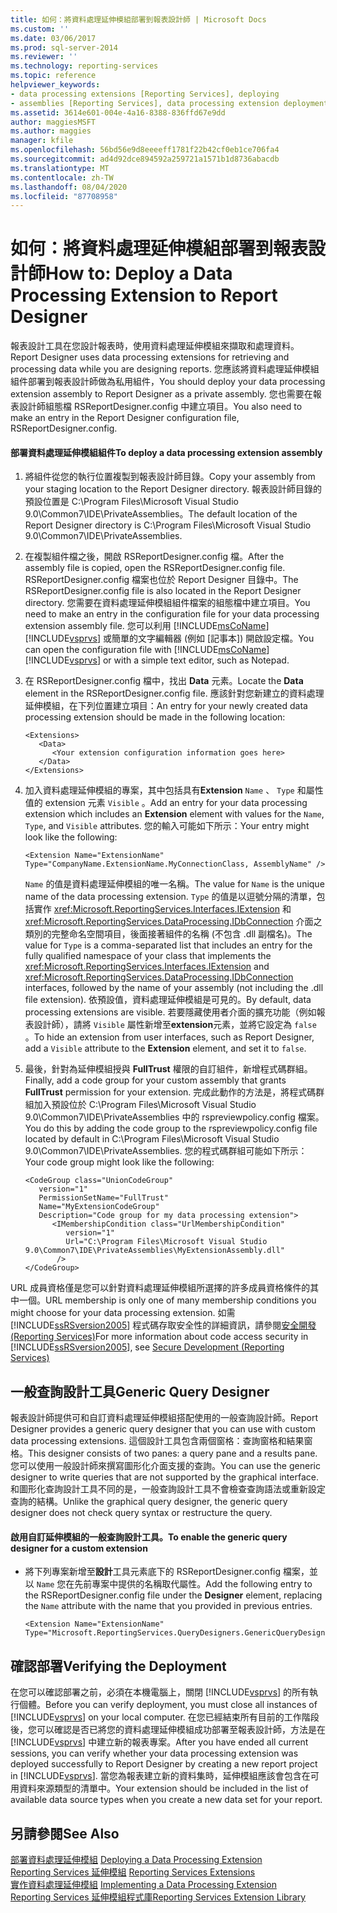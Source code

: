 ```yaml
---
title: 如何：將資料處理延伸模組部署到報表設計師 | Microsoft Docs
ms.custom: ''
ms.date: 03/06/2017
ms.prod: sql-server-2014
ms.reviewer: ''
ms.technology: reporting-services
ms.topic: reference
helpviewer_keywords:
- data processing extensions [Reporting Services], deploying
- assemblies [Reporting Services], data processing extension deployments
ms.assetid: 3614e601-004e-4a16-8388-836ffd67e9dd
author: maggiesMSFT
ms.author: maggies
manager: kfile
ms.openlocfilehash: 56bd56e9d8eeeeff1781f22b42cf0eb1ce706fa4
ms.sourcegitcommit: ad4d92dce894592a259721a1571b1d8736abacdb
ms.translationtype: MT
ms.contentlocale: zh-TW
ms.lasthandoff: 08/04/2020
ms.locfileid: "87708958"
---
```

# <a name="how-to-deploy-a-data-processing-extension-to-report-designer"></a><span data-ttu-id="7ed98-102">如何：將資料處理延伸模組部署到報表設計師</span><span class="sxs-lookup"><span data-stu-id="7ed98-102">How to: Deploy a Data Processing Extension to Report Designer</span></span>
  <span data-ttu-id="7ed98-103">報表設計工具在您設計報表時，使用資料處理延伸模組來擷取和處理資料。</span><span class="sxs-lookup"><span data-stu-id="7ed98-103">Report Designer uses data processing extensions for retrieving and processing data while you are designing reports.</span></span> <span data-ttu-id="7ed98-104">您應該將資料處理延伸模組組件部署到報表設計師做為私用組件，</span><span class="sxs-lookup"><span data-stu-id="7ed98-104">You should deploy your data processing extension assembly to Report Designer as a private assembly.</span></span> <span data-ttu-id="7ed98-105">您也需要在報表設計師組態檔 RSReportDesigner.config 中建立項目。</span><span class="sxs-lookup"><span data-stu-id="7ed98-105">You also need to make an entry in the Report Designer configuration file, RSReportDesigner.config.</span></span>  
  
#### <a name="to-deploy-a-data-processing-extension-assembly"></a><span data-ttu-id="7ed98-106">部署資料處理延伸模組組件</span><span class="sxs-lookup"><span data-stu-id="7ed98-106">To deploy a data processing extension assembly</span></span>  
  
1.  <span data-ttu-id="7ed98-107">將組件從您的執行位置複製到報表設計師目錄。</span><span class="sxs-lookup"><span data-stu-id="7ed98-107">Copy your assembly from your staging location to the Report Designer directory.</span></span> <span data-ttu-id="7ed98-108">報表設計師目錄的預設位置是 C:\Program Files\Microsoft Visual Studio 9.0\Common7\IDE\PrivateAssemblies。</span><span class="sxs-lookup"><span data-stu-id="7ed98-108">The default location of the Report Designer directory is C:\Program Files\Microsoft Visual Studio 9.0\Common7\IDE\PrivateAssemblies.</span></span>  
  
2.  <span data-ttu-id="7ed98-109">在複製組件檔之後，開啟 RSReportDesigner.config 檔。</span><span class="sxs-lookup"><span data-stu-id="7ed98-109">After the assembly file is copied, open the RSReportDesigner.config file.</span></span> <span data-ttu-id="7ed98-110">RSReportDesigner.config 檔案也位於 Report Designer 目錄中。</span><span class="sxs-lookup"><span data-stu-id="7ed98-110">The RSReportDesigner.config file is also located in the Report Designer directory.</span></span> <span data-ttu-id="7ed98-111">您需要在資料處理延伸模組組件檔案的組態檔中建立項目。</span><span class="sxs-lookup"><span data-stu-id="7ed98-111">You need to make an entry in the configuration file for your data processing extension assembly file.</span></span> <span data-ttu-id="7ed98-112">您可以利用 [!INCLUDE[msCoName](../../../includes/msconame-md.md)] [!INCLUDE[vsprvs](../../../includes/vsprvs-md.md)] 或簡單的文字編輯器 (例如 [記事本]) 開啟設定檔。</span><span class="sxs-lookup"><span data-stu-id="7ed98-112">You can open the configuration file with [!INCLUDE[msCoName](../../../includes/msconame-md.md)] [!INCLUDE[vsprvs](../../../includes/vsprvs-md.md)] or with a simple text editor, such as Notepad.</span></span>  
  
3.  <span data-ttu-id="7ed98-113">在 RSReportDesigner.config 檔中，找出 **Data** 元素。</span><span class="sxs-lookup"><span data-stu-id="7ed98-113">Locate the **Data** element in the RSReportDesigner.config file.</span></span> <span data-ttu-id="7ed98-114">應該針對您新建立的資料處理延伸模組，在下列位置建立項目：</span><span class="sxs-lookup"><span data-stu-id="7ed98-114">An entry for your newly created data processing extension should be made in the following location:</span></span>  
  
    ```  
    <Extensions>  
       <Data>  
          <Your extension configuration information goes here>  
       </Data>  
    </Extensions>  
    ```  
  
4.  <span data-ttu-id="7ed98-115">加入資料處理延伸模組的專案，其中包括具有**Extension** `Name` 、 `Type` 和屬性值的 extension 元素 `Visible` 。</span><span class="sxs-lookup"><span data-stu-id="7ed98-115">Add an entry for your data processing extension which includes an **Extension** element with values for the `Name`, `Type`, and `Visible` attributes.</span></span> <span data-ttu-id="7ed98-116">您的輸入可能如下所示：</span><span class="sxs-lookup"><span data-stu-id="7ed98-116">Your entry might look like the following:</span></span>  
  
    ```  
    <Extension Name="ExtensionName" Type="CompanyName.ExtensionName.MyConnectionClass, AssemblyName" />  
    ```  
  
     <span data-ttu-id="7ed98-117">`Name` 的值是資料處理延伸模組的唯一名稱。</span><span class="sxs-lookup"><span data-stu-id="7ed98-117">The value for `Name` is the unique name of the data processing extension.</span></span> <span data-ttu-id="7ed98-118">`Type` 的值是以逗號分隔的清單，包括實作 <xref:Microsoft.ReportingServices.Interfaces.IExtension> 和 <xref:Microsoft.ReportingServices.DataProcessing.IDbConnection> 介面之類別的完整命名空間項目，後面接著組件的名稱 (不包含 .dll 副檔名)。</span><span class="sxs-lookup"><span data-stu-id="7ed98-118">The value for `Type` is a comma-separated list that includes an entry for the fully qualified namespace of your class that implements the <xref:Microsoft.ReportingServices.Interfaces.IExtension> and <xref:Microsoft.ReportingServices.DataProcessing.IDbConnection> interfaces, followed by the name of your assembly (not including the .dll file extension).</span></span> <span data-ttu-id="7ed98-119">依預設值，資料處理延伸模組是可見的。</span><span class="sxs-lookup"><span data-stu-id="7ed98-119">By default, data processing extensions are visible.</span></span> <span data-ttu-id="7ed98-120">若要隱藏使用者介面的擴充功能（例如報表設計師），請將 `Visible` 屬性新增至**extension**元素，並將它設定為 `false` 。</span><span class="sxs-lookup"><span data-stu-id="7ed98-120">To hide an extension from user interfaces, such as Report Designer, add a `Visible` attribute to the **Extension** element, and set it to `false`.</span></span>  
  
5.  <span data-ttu-id="7ed98-121">最後，針對為延伸模組授與 **FullTrust** 權限的自訂組件，新增程式碼群組。</span><span class="sxs-lookup"><span data-stu-id="7ed98-121">Finally, add a code group for your custom assembly that grants **FullTrust** permission for your extension.</span></span> <span data-ttu-id="7ed98-122">完成此動作的方法是，將程式碼群組加入預設位於 C:\Program Files\Microsoft Visual Studio 9.0\Common7\IDE\PrivateAssemblies 中的 rspreviewpolicy.config 檔案。</span><span class="sxs-lookup"><span data-stu-id="7ed98-122">You do this by adding the code group to the rspreviewpolicy.config file located by default in C:\Program Files\Microsoft Visual Studio 9.0\Common7\IDE\PrivateAssemblies.</span></span> <span data-ttu-id="7ed98-123">您的程式碼群組可能如下所示：</span><span class="sxs-lookup"><span data-stu-id="7ed98-123">Your code group might look like the following:</span></span>  
  
    ```  
    <CodeGroup class="UnionCodeGroup"  
       version="1"  
       PermissionSetName="FullTrust"  
       Name="MyExtensionCodeGroup"  
       Description="Code group for my data processing extension">  
          <IMembershipCondition class="UrlMembershipCondition"  
             version="1"  
             Url="C:\Program Files\Microsoft Visual Studio 9.0\Common7\IDE\PrivateAssemblies\MyExtensionAssembly.dll"  
           />  
    </CodeGroup>  
    ```  
  
 <span data-ttu-id="7ed98-124">URL 成員資格僅是您可以針對資料處理延伸模組所選擇的許多成員資格條件的其中一個。</span><span class="sxs-lookup"><span data-stu-id="7ed98-124">URL membership is only one of many membership conditions you might choose for your data processing extension.</span></span> <span data-ttu-id="7ed98-125">如需 [!INCLUDE[ssRSversion2005](../../../includes/ssrsversion2005-md.md)] 程式碼存取安全性的詳細資訊，請參閱[安全開發 &#40;Reporting Services&#41;](../secure-development/secure-development-reporting-services.md)</span><span class="sxs-lookup"><span data-stu-id="7ed98-125">For more information about code access security in [!INCLUDE[ssRSversion2005](../../../includes/ssrsversion2005-md.md)], see [Secure Development &#40;Reporting Services&#41;](../secure-development/secure-development-reporting-services.md)</span></span>  
  
## <a name="generic-query-designer"></a><span data-ttu-id="7ed98-126">一般查詢設計工具</span><span class="sxs-lookup"><span data-stu-id="7ed98-126">Generic Query Designer</span></span>  
 <span data-ttu-id="7ed98-127">報表設計師提供可和自訂資料處理延伸模組搭配使用的一般查詢設計師。</span><span class="sxs-lookup"><span data-stu-id="7ed98-127">Report Designer provides a generic query designer that you can use with custom data processing extensions.</span></span> <span data-ttu-id="7ed98-128">這個設計工具包含兩個窗格：查詢窗格和結果窗格。</span><span class="sxs-lookup"><span data-stu-id="7ed98-128">This designer consists of two panes: a query pane and a results pane.</span></span> <span data-ttu-id="7ed98-129">您可以使用一般設計師來撰寫圖形化介面支援的查詢。</span><span class="sxs-lookup"><span data-stu-id="7ed98-129">You can use the generic designer to write queries that are not supported by the graphical interface.</span></span> <span data-ttu-id="7ed98-130">和圖形化查詢設計工具不同的是，一般查詢設計工具不會檢查查詢語法或重新設定查詢的結構。</span><span class="sxs-lookup"><span data-stu-id="7ed98-130">Unlike the graphical query designer, the generic query designer does not check query syntax or restructure the query.</span></span>  
  
#### <a name="to-enable-the-generic-query-designer-for-a-custom-extension"></a><span data-ttu-id="7ed98-131">啟用自訂延伸模組的一般查詢設計工具。</span><span class="sxs-lookup"><span data-stu-id="7ed98-131">To enable the generic query designer for a custom extension</span></span>  
  
-   <span data-ttu-id="7ed98-132">將下列專案新增至**設計**工具元素底下的 RSReportDesigner.config 檔案，並以 `Name` 您在先前專案中提供的名稱取代屬性。</span><span class="sxs-lookup"><span data-stu-id="7ed98-132">Add the following entry to the RSReportDesigner.config file under the **Designer** element, replacing the `Name` attribute with the name that you provided in previous entries.</span></span>  
  
    ```  
    <Extension Name="ExtensionName" Type="Microsoft.ReportingServices.QueryDesigners.GenericQueryDesigner,Microsoft.ReportingServices.QueryDesigners"/>  
    ```  
  
## <a name="verifying-the-deployment"></a><span data-ttu-id="7ed98-133">確認部署</span><span class="sxs-lookup"><span data-stu-id="7ed98-133">Verifying the Deployment</span></span>  
 <span data-ttu-id="7ed98-134">在您可以確認部署之前，必須在本機電腦上，關閉 [!INCLUDE[vsprvs](../../../includes/vsprvs-md.md)] 的所有執行個體。</span><span class="sxs-lookup"><span data-stu-id="7ed98-134">Before you can verify deployment, you must close all instances of [!INCLUDE[vsprvs](../../../includes/vsprvs-md.md)] on your local computer.</span></span> <span data-ttu-id="7ed98-135">在您已經結束所有目前的工作階段後，您可以確認是否已將您的資料處理延伸模組成功部署至報表設計師，方法是在 [!INCLUDE[vsprvs](../../../includes/vsprvs-md.md)] 中建立新的報表專案。</span><span class="sxs-lookup"><span data-stu-id="7ed98-135">After you have ended all current sessions, you can verify whether your data processing extension was deployed successfully to Report Designer by creating a new report project in [!INCLUDE[vsprvs](../../../includes/vsprvs-md.md)].</span></span> <span data-ttu-id="7ed98-136">當您為報表建立新的資料集時，延伸模組應該會包含在可用資料來源類型的清單中。</span><span class="sxs-lookup"><span data-stu-id="7ed98-136">Your extension should be included in the list of available data source types when you create a new data set for your report.</span></span>  
  
## <a name="see-also"></a><span data-ttu-id="7ed98-137">另請參閱</span><span class="sxs-lookup"><span data-stu-id="7ed98-137">See Also</span></span>  
 <span data-ttu-id="7ed98-138">[部署資料處理延伸模組](deploying-a-data-processing-extension.md) </span><span class="sxs-lookup"><span data-stu-id="7ed98-138">[Deploying a Data Processing Extension](deploying-a-data-processing-extension.md) </span></span>  
 <span data-ttu-id="7ed98-139">[Reporting Services 延伸模組](../reporting-services-extensions.md) </span><span class="sxs-lookup"><span data-stu-id="7ed98-139">[Reporting Services Extensions](../reporting-services-extensions.md) </span></span>  
 <span data-ttu-id="7ed98-140">[實作資料處理延伸模組](implementing-a-data-processing-extension.md) </span><span class="sxs-lookup"><span data-stu-id="7ed98-140">[Implementing a Data Processing Extension](implementing-a-data-processing-extension.md) </span></span>  
 [<span data-ttu-id="7ed98-141">Reporting Services 延伸模組程式庫</span><span class="sxs-lookup"><span data-stu-id="7ed98-141">Reporting Services Extension Library</span></span>](../reporting-services-extension-library.md)  
  
  
